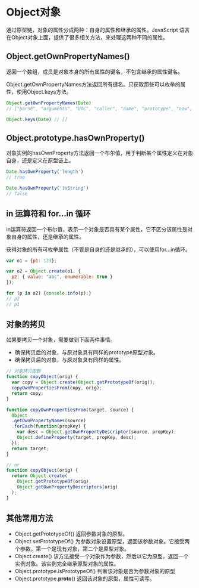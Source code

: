# Object对象

通过原型链，对象的属性分成两种：自身的属性和继承的属性。JavaScript 语言在Object对象上面，提供了很多相关方法，来处理这两种不同的属性。

## Object.getOwnPropertyNames()
返回一个数组，成员是对象本身的所有属性的键名，不包含继承的属性键名。

Object.getOwnPropertyNames方法返回所有键名。只获取那些可以枚举的属性，使用Object.keys方法。

```js
Object.getOwnPropertyNames(Date)
// ["parse", "arguments", "UTC", "caller", "name", "prototype", "now", "length"]

Object.keys(Date) // []
```

## Object.prototype.hasOwnProperty()
对象实例的hasOwnProperty方法返回一个布尔值，用于判断某个属性定义在对象自身，还是定义在原型链上。
```js
Date.hasOwnProperty('length')
// true

Date.hasOwnProperty('toString')
// false
```

## in 运算符和 for…in 循环
in运算符返回一个布尔值，表示一个对象是否具有某个属性。它不区分该属性是对象自身的属性，还是继承的属性。

获得对象的所有可枚举属性（不管是自身的还是继承的），可以使用for...in循环。

```js
var o1 = {p1: 123};

var o2 = Object.create(o1, {
  p2: { value: "abc", enumerable: true }
});

for (p in o2) {console.info(p);}
// p2
// p1
```

## 对象的拷贝
如果要拷贝一个对象，需要做到下面两件事情。

- 确保拷贝后的对象，与原对象具有同样的prototype原型对象。
- 确保拷贝后的对象，与原对象具有同样的属性。

```js
// 对象拷贝函数
function copyObject(orig) {
  var copy = Object.create(Object.getPrototypeOf(orig));
  copyOwnPropertiesFrom(copy, orig);
  return copy;
}

function copyOwnPropertiesFrom(target, source) {
  Object
  .getOwnPropertyNames(source)
  .forEach(function(propKey) {
    var desc = Object.getOwnPropertyDescriptor(source, propKey);
    Object.defineProperty(target, propKey, desc);
  });
  return target;
}

// or
function copyObject(orig) {
  return Object.create(
    Object.getPrototypeOf(orig),
    Object.getOwnPropertyDescriptors(orig)
  );
}
```
## 其他常用方法
- Object.getPrototypeOf()
返回参数对象的原型。
- Object.setPrototypeOf()
为参数对象设置原型，返回该参数对象。它接受两个参数，第一个是现有对象，第二个是原型对象。
- Object.create()
该方法接受一个对象作为参数，然后以它为原型，返回一个实例对象。该实例完全继承原型对象的属性。
- Object.prototype.isPrototypeOf()
判断该对象是否为参数对象的原型
- Object.prototype.__proto__()
返回该对象的原型，属性可读写。
